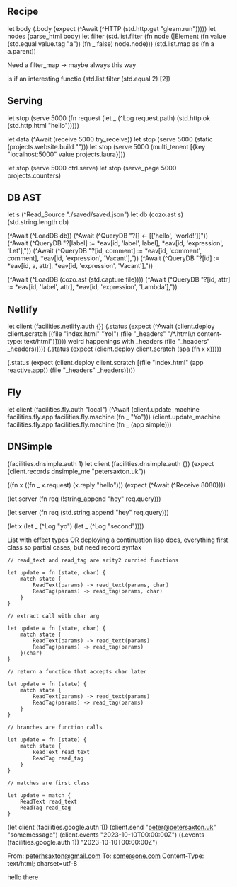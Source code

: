 ## Recipe

let body (.body (expect (^Await (^HTTP (std.http.get "gleam.run")))))
let nodes (parse_html body)
let filter (std.list.filter (fn node (|Element (fn value (std.equal value.tag "a")) (fn _ false) node.node)))
(std.list.map as (fn a a.parent))

Need a filter_map -> maybe always this way

is  if an interesting functio
(std.list.filter (std.equal 2)  [2])

## Serving
let stop (serve 5000 (fn request (let _ (^Log request.path) (std.http.ok (std.http.html "hello")))))

let data (^Await (receive 5000 try_receive))
let stop (serve 5000 (static (projects.website.build "")))
let stop (serve 5000 (multi_tenent [{key "localhost:5000" value projects.laura}]))


let stop (serve 5000 ctrl.serve)
let stop (serve_page 5000 projects.counters)

## DB AST

let s (^Read_Source "./saved/saved.json")
let db (cozo.ast s)
(std.string.length db)

(^Await (^LoadDB db))
(^Await (^QueryDB "?[] <- [['hello', 'world!']]"))
(^Await (^QueryDB "?[label] := *eav[id, 'label', label], *eav[id, 'expression', 'Let'],"))
(^Await (^QueryDB "?[id, comment] := *eav[id, 'comment', comment], *eav[id, 'expression', 'Vacant'],"))
(^Await (^QueryDB "?[id] := *eav[id, a, attr], *eav[id, 'expression', 'Vacant'],"))

(^Await (^LoadDB (cozo.ast (std.capture file))))
(^Await (^QueryDB "?[id, attr] := *eav[id, 'label', attr], *eav[id, 'expression', 'Lambda'],"))


## Netlify
let client (facilities.netlify.auth {})
(.status (expect (^Await (client.deploy client.scratch [(file "index.html" "Yo!") (file "_headers" "/*.html\n  content-type: text/html")]))))
weird happenings with _headers
(file "_headers" _headers)])))
(.status (expect (client.deploy client.scratch (spa (fn x x)))))

(.status (expect (client.deploy client.scratch [(file "index.html" (app reactive.app)) (file "_headers" _headers)])))

## Fly
let client (facilities.fly.auth "local")
(^Await (client.update_machine facilities.fly.app facilities.fly.machine (fn _ "Yo")))
(client.update_machine facilities.fly.app facilities.fly.machine (fn _ (app simple)))

## DNSimple
(facilities.dnsimple.auth 1)
let client (facilities.dnsimple.auth {})
(expect (client.records dnsimple_me "petersaxton.uk"))


((fn x ((fn _ x.request) (x.reply "hello"))) (expect (^Await (^Receive 8080))))

(let server (fn req (!string_append "hey" req.query)))

(let server (fn req (std.string.append "hey" req.query)))

(let x (let _ (^Log "yo") (let _ (^Log "second"))))

List with effect types
OR
deploying a continuation
lisp docs, everything first class so partial cases, but need record syntax

```
// read_text and read_tag are arity2 curried functions

let update = fn (state, char) {
    match state {
        ReadText(params) -> read_text(params, char)
        ReadTag(params) -> read_tag(params, char)
    }
}

// extract call with char arg

let update = fn (state, char) {
    match state {
        ReadText(params) -> read_text(params)
        ReadTag(params) -> read_tag(params)
    }(char)
}

// return a function that accepts char later

let update = fn (state) {
    match state {
        ReadText(params) -> read_text(params)
        ReadTag(params) -> read_tag(params)
    }
}

// branches are function calls

let update = fn (state) {
    match state {
        ReadText read_text
        ReadTag read_tag
    }
}

// matches are first class

let update = match {
    ReadText read_text
    ReadTag read_tag
}
```

(let client (facilities.google.auth 1))
(client.send "peter@petersaxton.uk" "somemessage")
(client.events "2023-10-10T00:00:00Z")
((.events (facilities.google.auth 1)) "2023-10-10T00:00:00Z")


From: peterhsaxton@gmail.com
To: some@one.com
Content-Type: text/html; charset=utf-8

hello there
